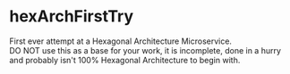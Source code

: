 # hexArchFirstTry
First ever attempt at a Hexagonal Architecture Microservice.   
DO NOT use this as a base for your work, it is incomplete, done in a hurry and probably isn't 100% Hexagonal Architecture to begin with.
